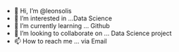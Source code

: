 - 👋 Hi, I’m @leonsolis
- 👀 I’m interested in ...Data Science
- 🌱 I’m currently learning ... Github
- 💞️ I’m looking to collaborate on ... Data Science project
- 📫 How to reach me ... via Email

<!---
leonsolis/leonsolis is a ✨ special ✨ repository because its `README.md` (this file) appears on your GitHub profile.
You can click the Preview link to take a look at your changes.
--->
